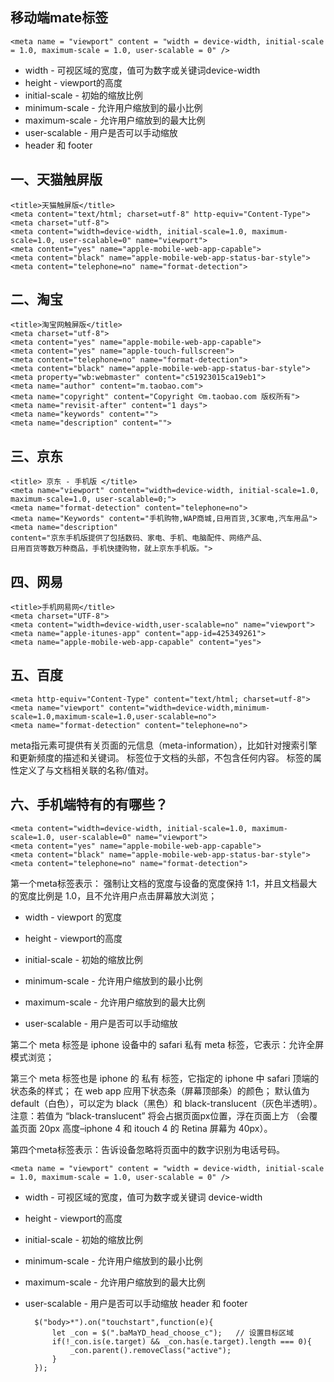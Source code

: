 ## 移动端mate标签

    <meta name = "viewport" content = "width = device-width, initial-scale = 1.0, maximum-scale = 1.0, user-scalable = 0" />
* width - 可视区域的宽度，值可为数字或关键词device-width
* height - viewport的高度
* initial-scale - 初始的缩放比例
* minimum-scale - 允许用户缩放到的最小比例
* maximum-scale - 允许用户缩放到的最大比例
* user-scalable - 用户是否可以手动缩放
* header 和 footer

## 一、天猫触屏版

    <title>天猫触屏版</title>
    <meta content="text/html; charset=utf-8" http-equiv="Content-Type"> 
    <meta charset="utf-8"> 
    <meta content="width=device-width, initial-scale=1.0, maximum-scale=1.0, user-scalable=0" name="viewport"> 
    <meta content="yes" name="apple-mobile-web-app-capable"> 
    <meta content="black" name="apple-mobile-web-app-status-bar-style"> 
    <meta content="telephone=no" name="format-detection">
## 二、淘宝
    <title>淘宝网触屏版</title>
    <meta charset="utf-8">
    <meta content="yes" name="apple-mobile-web-app-capable">
    <meta content="yes" name="apple-touch-fullscreen">
    <meta content="telephone=no" name="format-detection">
    <meta content="black" name="apple-mobile-web-app-status-bar-style">
    <meta property="wb:webmaster" content="c51923015ca19eb1">
    <meta name="author" content="m.taobao.com">
    <meta name="copyright" content="Copyright ©m.taobao.com 版权所有">
    <meta name="revisit-after" content="1 days">
    <meta name="keywords" content="">
    <meta name="description" content="">
## 三、京东
    <title> 京东 - 手机版 </title>
    <meta name="viewport" content="width=device-width, initial-scale=1.0, maximum-scale=1.0, user-scalable=0;">
    <meta name="format-detection" content="telephone=no">
    <meta name="Keywords" content="手机购物,WAP商城,日用百货,3C家电,汽车用品">
    <meta name="description" 
    content="京东手机版提供了包括数码、家电、手机、电脑配件、网络产品、
    日用百货等数万种商品，手机快捷购物，就上京东手机版。">
## 四、网易
    <title>手机网易网</title>
    <meta charset="UTF-8">
    <meta content="width=device-width,user-scalable=no" name="viewport">
    <meta name="apple-itunes-app" content="app-id=425349261">
    <meta name="apple-mobile-web-app-capable" content="yes">
## 五、百度
    <meta http-equiv="Content-Type" content="text/html; charset=utf-8">
    <meta name="viewport" content="width=device-width,minimum-scale=1.0,maximum-scale=1.0,user-scalable=no">
    <meta name="format-detection" content="telephone=no">
meta指元素可提供有关页面的元信息（meta-information），比如针对搜索引擎和更新频度的描述和关键词。 标签位于文档的头部，不包含任何内容。 标签的属性定义了与文档相关联的名称/值对。

## 六、手机端特有的有哪些？
    <meta content="width=device-width, initial-scale=1.0, maximum-scale=1.0, user-scalable=0" name="viewport"> 
    <meta content="yes" name="apple-mobile-web-app-capable"> 
    <meta content="black" name="apple-mobile-web-app-status-bar-style"> 
    <meta content="telephone=no" name="format-detection">
第一个meta标签表示：
强制让文档的宽度与设备的宽度保持 1:1，并且文档最大的宽度比例是 1.0，且不允许用户点击屏幕放大浏览；

* width - viewport 的宽度

* height - viewport的高度

* initial-scale - 初始的缩放比例

* minimum-scale - 允许用户缩放到的最小比例

* maximum-scale - 允许用户缩放到的最大比例

* user-scalable - 用户是否可以手动缩放

第二个 meta 标签是 iphone 设备中的 safari 私有 meta 标签，它表示：允许全屏模式浏览；

第三个 meta 标签也是 iphone 的 私有 标签，它指定的 iphone 中 safari 顶端的状态条的样式； 在 web app 应用下状态条（屏幕顶部条）的颜色； 默认值为default（白色），可以定为 black（黑色）和 black-translucent（灰色半透明）。 注意：若值为 “black-translucent” 将会占据页面px位置，浮在页面上方 （会覆盖页面 20px 高度–iphone 4 和 itouch 4 的 Retina 屏幕为 40px）。

第四个meta标签表示：告诉设备忽略将页面中的数字识别为电话号码。

    <meta name = "viewport" content = "width = device-width, initial-scale = 1.0, maximum-scale = 1.0, user-scalable = 0" />
* width - 可视区域的宽度，值可为数字或关键词 device-width

* height - viewport的高度

* initial-scale - 初始的缩放比例

* minimum-scale - 允许用户缩放到的最小比例

* maximum-scale - 允许用户缩放到的最大比例

* user-scalable - 用户是否可以手动缩放 header 和 footer


        $("body>*").on("touchstart",function(e){
            let _con = $(".baMaYD_head_choose_c");   // 设置目标区域
            if(!_con.is(e.target) && _con.has(e.target).length === 0){
                _con.parent().removeClass("active");
            }
        });
